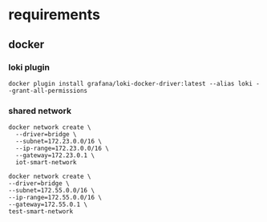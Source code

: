 # requirements 
## docker
### loki plugin 
```
docker plugin install grafana/loki-docker-driver:latest --alias loki --grant-all-permissions
```
### shared network 
```
docker network create \
  --driver=bridge \
  --subnet=172.23.0.0/16 \
  --ip-range=172.23.0.0/16 \
  --gateway=172.23.0.1 \
  iot-smart-network
  ```
  ```
docker network create \
  --driver=bridge \
  --subnet=172.55.0.0/16 \
  --ip-range=172.55.0.0/16 \
  --gateway=172.55.0.1 \
  test-smart-network
  ```